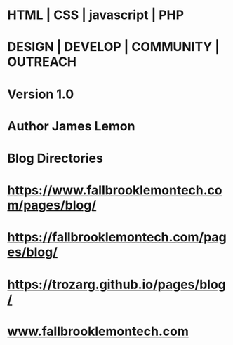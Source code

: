 <!-- 
Page Title: Blog
Page Domain Text: Fallbrook LemonTech Blog
Version: 1.0
Author: James Lemon
URI: https://www.fallbrooklemontech.com/pages/blog/
Date Created: Sept. 21st 2021 2:11PM
Languages HTML | CSS | javascript | PHP
Tags DESIGN | DEVELOP | COMMUNITY | OUTREACH

-->
# HTML | CSS | javascript | PHP
# DESIGN | DEVELOP | COMMUNITY | OUTREACH
# Version 1.0
# Author James Lemon

  # Blog Directories
# https://www.fallbrooklemontech.com/pages/blog/
# https://fallbrooklemontech.com/pages/blog/
# https://trozarg.github.io/pages/blog/
# www.fallbrooklemontech.com
